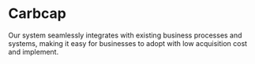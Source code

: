 # Carbcap
Our system seamlessly integrates with existing business processes and systems, making it easy for businesses to adopt with low acquisition cost and  implement.

